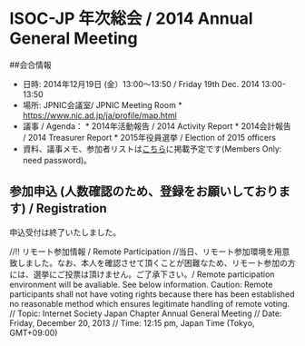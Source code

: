 # ISOC-JP 年次総会 / 2014 Annual General Meeting

##会合情報
*  日時: 2014年12月19日 (金）13:00〜13:50 / Friday 19th Dec. 2014 13:00-13:50
*  場所: JPNIC会議室/ JPNIC Meeting Room
       *  https://www.nic.ad.jp/ja/profile/map.html
*  議事 / Agenda： 
       *  2014年活動報告 / 2014 Activity Report
       *  2014会計報告 / 2014 Treasurer Report
       *  2015年役員選挙 / Election of 2015 officers
* 資料、議事メモ、参加者リストは[こちら](http://www.isoc.jp/members/wiki.cgi?page=2014AGM)に掲載予定です(Members Only: need password)。
## 参加申込 (人数確認のため、登録をお願いしております) / Registration
申込受付は終了いたしました。

//!! リモート参加情報 / Remote Participation
//当日、リモート参加環境を用意致しました。なお、本人を確認させて頂くことが困難なため、リモート参加の方には、選挙にご投票は頂けません。ご了承下さい。/ Remote participation environment will be avaliable. See below information. Caution: Remote participants shall not have voting rights because there has been established no reasonable method which ensures legitimate handling of remote voting.
// Topic: Internet Society Japan Chapter Annual General Meeting
// Date: Friday, December 20, 2013
// Time: 12:15 pm, Japan Time (Tokyo, GMT+09:00)

